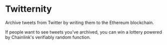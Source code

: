 # Twitternity

Archive tweets from Twitter by writing them to the Ethereum blockchain.

If people want to see tweets you've archived, you can win a lottery powered by Chainlink's verifiably random function.
